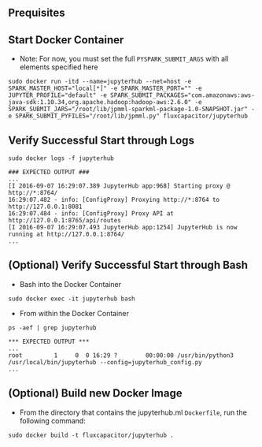 
## Prequisites

## Start Docker Container
* Note:  For now, you must set the full `PYSPARK_SUBMIT_ARGS` with all elements specified here 
```
sudo docker run -itd --name=jupyterhub --net=host -e SPARK_MASTER_HOST="local[*]" -e SPARK_MASTER_PORT="" -e JUPYTER_PROFILE="default" -e SPARK_SUBMIT_PACKAGES="com.amazonaws:aws-java-sdk:1.10.34,org.apache.hadoop:hadoop-aws:2.6.0" -e SPARK_SUBMIT_JARS="/root/lib/jpmml-sparkml-package-1.0-SNAPSHOT.jar" -e SPARK_SUBMIT_PYFILES="/root/lib/jpmml.py" fluxcapacitor/jupyterhub
```

## Verify Successful Start through Logs
```
sudo docker logs -f jupyterhub

### EXPECTED OUTPUT ###
...
[I 2016-09-07 16:29:07.389 JupyterHub app:968] Starting proxy @ http://*:8764/
16:29:07.482 - info: [ConfigProxy] Proxying http://*:8764 to http://127.0.0.1:8081
16:29:07.484 - info: [ConfigProxy] Proxy API at http://127.0.0.1:8765/api/routes
[I 2016-09-07 16:29:07.493 JupyterHub app:1254] JupyterHub is now running at http://127.0.0.1:8764/
...
```

## (Optional) Verify Successful Start through Bash
* Bash into the Docker Container 
```
sudo docker exec -it jupyterhub bash
```
* From within the Docker Container
```
ps -aef | grep jupyterhub

*** EXPECTED OUTPUT ***
...
root         1     0  0 16:29 ?        00:00:00 /usr/bin/python3 /usr/local/bin/jupyterhub --config=jupyterhub_config.py
...
```

## (Optional) Build new Docker Image
* From the directory that contains the jupyterhub.ml `Dockerfile`, run the following command:
```
sudo docker build -t fluxcapacitor/jupyterhub .
```



